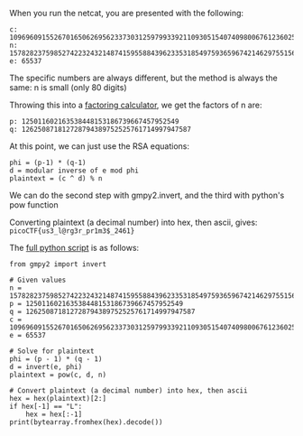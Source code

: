 When you run the netcat, you are presented with the following:
```
c: 10969609155267016506269562337303125979933921109305154074098006761236025359697508
n: 15782823759852742232432148741595588439623353185497593659674214629755156235049263
e: 65537
```
The specific numbers are always different, but the method is always the same: n is small (only 80 digits)

Throwing this into a [factoring calculator](https://www.alpertron.com.ar/ECM.HTM), we get the factors of n are:
```
p: 125011602163538448153186739667457952549
q: 126250871812728794389752525761714997947587
```

At this point, we can just use the RSA equations:
```
phi = (p-1) * (q-1)
d = modular inverse of e mod phi
plaintext = (c ^ d) % n
```

We can do the second step with gmpy2.invert, and the third with python's pow function

Converting plaintext (a decimal number) into hex, then ascii, gives: `picoCTF{us3_l@rg3r_pr1m3$_2461}`

The [full python script](SuperSafeRSASolution.py) is as follows:
```
from gmpy2 import invert

# Given values
n = 15782823759852742232432148741595588439623353185497593659674214629755156235049263
p = 125011602163538448153186739667457952549
q = 126250871812728794389752525761714997947587
c = 10969609155267016506269562337303125979933921109305154074098006761236025359697508
e = 65537

# Solve for plaintext
phi = (p - 1) * (q - 1)	
d = invert(e, phi)
plaintext = pow(c, d, n)
	
# Convert plaintext (a decimal number) into hex, then ascii
hex = hex(plaintext)[2:]
if hex[-1] == "L":
    hex = hex[:-1]
print(bytearray.fromhex(hex).decode())
```
